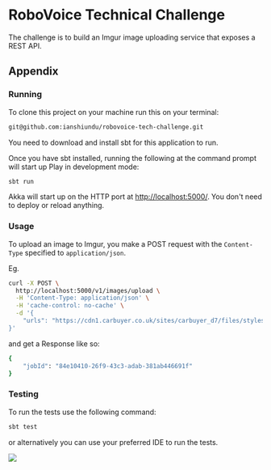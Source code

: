 # RoboVoice Technical Challenge
The challenge is to build an ​Imgur​ image uploading service that exposes a REST API.

## Appendix

### Running

To clone this project on your machine run this on your terminal:
```bash
git@github.com:ianshiundu/robovoice-tech-challenge.git
```

You need to download and install sbt for this application to run.

Once you have sbt installed, running the following at the command prompt will start up Play in development mode:

```bash
sbt run
```

Akka will start up on the HTTP port at <http://localhost:5000/>.   You don't need to deploy or reload anything.

### Usage
To upload an image to Imgur, you make a POST request with the `Content-Type` specified to `application/json`.

Eg.
```bash
curl -X POST \
  http://localhost:5000/v1/images/upload \
  -H 'Content-Type: application/json' \
  -H 'cache-control: no-cache' \
  -d '{
	"urls": "https://cdn1.carbuyer.co.uk/sites/carbuyer_d7/files/styles/16x9_720/public/2018/12/skoda-scala-front.jpg?itok=xj_WPkDb"
}'
```
and get a Response like so:
```bash
{
    "jobId": "84e10410-26f9-43c3-adab-381ab446691f"
}
```

### Testing

To run the tests use the following command:


```bash
sbt test
```
or alternatively you can use your preferred IDE to run the tests.




![](https://media.giphy.com/media/l3vR9tEv3C2LrifsY/giphy.gif)

